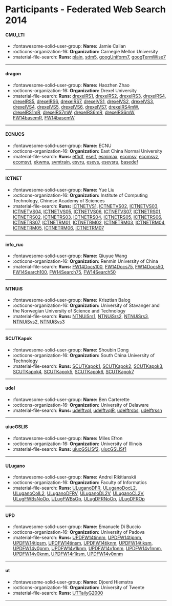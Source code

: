 # Participants - Federated Web Search 2014 

#### CMU_LTI 
 - :fontawesome-solid-user-group: **Name:** Jamie Callan 
 - :octicons-organization-16: **Organization:** Carnegie Mellon University 
 - :material-file-search: **Runs:** [plain](./runs.md#plain), [sdm5](./runs.md#sdm5), [googUniform7](./runs.md#googuniform7), [googTermWise7](./runs.md#googtermwise7) 

---
#### dragon 
 - :fontawesome-solid-user-group: **Name:** Haozhen Zhao 
 - :octicons-organization-16: **Organization:** Drexel University 
 - :material-file-search: **Runs:** [drexelRS1](./runs.md#drexelrs1), [drexelRS2](./runs.md#drexelrs2), [drexelRS3](./runs.md#drexelrs3), [drexelRS4](./runs.md#drexelrs4), [drexelRS5](./runs.md#drexelrs5), [drexelRS6](./runs.md#drexelrs6), [drexelRS7](./runs.md#drexelrs7), [drexelVS1](./runs.md#drexelvs1), [drexelVS2](./runs.md#drexelvs2), [drexelVS3](./runs.md#drexelvs3), [drexelVS4](./runs.md#drexelvs4), [drexelVS5](./runs.md#drexelvs5), [drexelVS6](./runs.md#drexelvs6), [drexelVS7](./runs.md#drexelvs7), [drexelRS4mW](./runs.md#drexelrs4mw), [drexelRS1mR](./runs.md#drexelrs1mr), [drexelRS7mW](./runs.md#drexelrs7mw), [drexelRS6mR](./runs.md#drexelrs6mr), [drexelRS6mW](./runs.md#drexelrs6mw), [FW14basemR](./runs.md#fw14basemr), [FW14basemW](./runs.md#fw14basemw) 

---
#### ECNUCS 
 - :fontawesome-solid-user-group: **Name:** ECNU 
 - :octicons-organization-16: **Organization:** East China Normal University 
 - :material-file-search: **Runs:** [etfidf](./runs.md#etfidf), [eseif](./runs.md#eseif), [esmimax](./runs.md#esmimax), [ecomsv](./runs.md#ecomsv), [ecomsvz](./runs.md#ecomsvz), [ecomsvt](./runs.md#ecomsvt), [ekwma](./runs.md#ekwma), [svmtrain](./runs.md#svmtrain), [esvru](./runs.md#esvru), [esevs](./runs.md#esevs), [esevsru](./runs.md#esevsru), [basedef](./runs.md#basedef) 

---
#### ICTNET 
 - :fontawesome-solid-user-group: **Name:** Yue Liu 
 - :octicons-organization-16: **Organization:** Institute of Computing Technology, Chinese Academy of Sciences 
 - :material-file-search: **Runs:** [ICTNETVS1](./runs.md#ictnetvs1), [ICTNETVS02](./runs.md#ictnetvs02), [ICTNETVS03](./runs.md#ictnetvs03), [ICTNETVS04](./runs.md#ictnetvs04), [ICTNETVS05](./runs.md#ictnetvs05), [ICTNETVS06](./runs.md#ictnetvs06), [ICTNETVS07](./runs.md#ictnetvs07), [ICTNETRS01](./runs.md#ictnetrs01), [ICTNETRS02](./runs.md#ictnetrs02), [ICTNETRS03](./runs.md#ictnetrs03), [ICTNETRS04](./runs.md#ictnetrs04), [ICTNETRS05](./runs.md#ictnetrs05), [ICTNETRS06](./runs.md#ictnetrs06), [ICTNETRS07](./runs.md#ictnetrs07), [ICTNETRM01](./runs.md#ictnetrm01), [ICTNETRM02](./runs.md#ictnetrm02), [ICTNETRM03](./runs.md#ictnetrm03), [ICTNETRM04](./runs.md#ictnetrm04), [ICTNETRM05](./runs.md#ictnetrm05), [ICTNETRM06](./runs.md#ictnetrm06), [ICTNETRM07](./runs.md#ictnetrm07) 

---
#### info_ruc 
 - :fontawesome-solid-user-group: **Name:** Qiuyue Wang 
 - :octicons-organization-16: **Organization:** Renmin University of China 
 - :material-file-search: **Runs:** [FW14Docs100](./runs.md#fw14docs100), [FW14Docs75](./runs.md#fw14docs75), [FW14Docs50](./runs.md#fw14docs50), [FW14Search100](./runs.md#fw14search100), [FW14Search75](./runs.md#fw14search75), [FW14Search50](./runs.md#fw14search50) 

---
#### NTNUiS 
 - :fontawesome-solid-user-group: **Name:** Krisztian Balog 
 - :octicons-organization-16: **Organization:** University of Stavanger and the Norwegian University of Science and Technology 
 - :material-file-search: **Runs:** [NTNUiSrs1](./runs.md#ntnuisrs1), [NTNUiSrs2](./runs.md#ntnuisrs2), [NTNUiSrs3](./runs.md#ntnuisrs3), [NTNUiSvs2](./runs.md#ntnuisvs2), [NTNUiSvs3](./runs.md#ntnuisvs3) 

---
#### SCUTKapok 
 - :fontawesome-solid-user-group: **Name:** Shoubin Dong 
 - :octicons-organization-16: **Organization:** South China University of Technology 
 - :material-file-search: **Runs:** [SCUTKapok1](./runs.md#scutkapok1), [SCUTKapok2](./runs.md#scutkapok2), [SCUTKapok3](./runs.md#scutkapok3), [SCUTKapok4](./runs.md#scutkapok4), [SCUTKapok5](./runs.md#scutkapok5), [SCUTKapok6](./runs.md#scutkapok6), [SCUTKapok7](./runs.md#scutkapok7) 

---
#### udel 
 - :fontawesome-solid-user-group: **Name:** Ben Carterette 
 - :octicons-organization-16: **Organization:** University of Delaware 
 - :material-file-search: **Runs:** [udelftvql](./runs.md#udelftvql), [udelftvqlR](./runs.md#udelftvqlr), [udelftrsbs](./runs.md#udelftrsbs), [udelftrssn](./runs.md#udelftrssn) 

---
#### uiucGSLIS 
 - :fontawesome-solid-user-group: **Name:** Miles Efron 
 - :octicons-organization-16: **Organization:** University of Illinois 
 - :material-file-search: **Runs:** [uiucGSLISf2](./runs.md#uiucgslisf2), [uiucGSLISf1](./runs.md#uiucgslisf1) 

---
#### ULugano 
 - :fontawesome-solid-user-group: **Name:** Andrei Rikitianskii 
 - :octicons-organization-16: **Organization:** Faculty of Informatics 
 - :material-file-search: **Runs:** [ULuganoDFR](./runs.md#uluganodfr), [ULuganoDocL2](./runs.md#uluganodocl2), [ULuganoColL2](./runs.md#uluganocoll2), [ULuganoDFRV](./runs.md#uluganodfrv), [ULuganoDL2V](./runs.md#uluganodl2v), [ULuganoCL2V](./runs.md#uluganocl2v), [ULugFWBsNoOp](./runs.md#ulugfwbsnoop), [ULugFWBsOp](./runs.md#ulugfwbsop), [ULugDFRNoOp](./runs.md#ulugdfrnoop), [ULugDFROp](./runs.md#ulugdfrop) 

---
#### UPD 
 - :fontawesome-solid-user-group: **Name:** Emanuele Di Buccio 
 - :octicons-organization-16: **Organization:** University of Padova 
 - :material-file-search: **Runs:** [UPDFW14tinnm](./runs.md#updfw14tinnm), [UPDFW14tipnm](./runs.md#updfw14tipnm), [UPDFW14tipsm](./runs.md#updfw14tipsm), [UPDFW14tinsm](./runs.md#updfw14tinsm), [UPDFW14tiknm](./runs.md#updfw14tiknm), [UPDFW14tiksm](./runs.md#updfw14tiksm), [UPDFW14v0pnm](./runs.md#updfw14v0pnm), [UPDFW14v1knm](./runs.md#updfw14v1knm), [UPDFW14v1pnm](./runs.md#updfw14v1pnm), [UPDFW14v1nnm](./runs.md#updfw14v1nnm), [UPDFW14v0knm](./runs.md#updfw14v0knm), [UPDFW14r1ksm](./runs.md#updfw14r1ksm), [UPDFW14v0nnm](./runs.md#updfw14v0nnm) 

---
#### ut 
 - :fontawesome-solid-user-group: **Name:** Djoerd Hiemstra 
 - :octicons-organization-16: **Organization:** University of Twente 
 - :material-file-search: **Runs:** [UTTailyG2000](./runs.md#uttailyg2000) 

---
